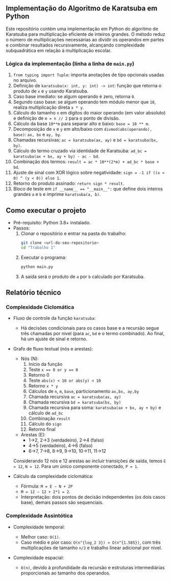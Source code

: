 ## Implementação do Algoritmo de Karatsuba em Python

Este repositório contém uma implementação em Python do algoritmo de Karatsuba para multiplicação eficiente de inteiros grandes. O método reduz o número de multiplicações necessárias ao dividir os operandos em partes e combinar resultados recursivamente, alcançando complexidade subquadrática em relação à multiplicação escolar.

### Lógica da implementação (linha a linha de `main.py`)

1. `from typing import Tuple`: importa anotações de tipo opcionais usadas no arquivo.
2. Definição de `karatsuba(x: int, y: int) -> int`: função que retorna o produto de `x` e `y` usando Karatsuba.
3. Caso base imediato: se algum operando é zero, retorna `0`.
4. Segundo caso base: se algum operando tem módulo menor que `10`, realiza multiplicação direta `x * y`.
5. Cálculo do tamanho `n` em dígitos do maior operando (em valor absoluto) e definição de `m = n // 2` para o ponto de divisão.
6. Cálculo da base `10**m` para separar alto e baixo: `base = 10 ** m`.
7. Decomposição de `x` e `y` em alto/baixo com `divmod(abs(operando), base)`: `ax, bx` e `ay, by`.
8. Chamadas recursivas: `ac = karatsuba(ax, ay)` e `bd = karatsuba(bx, by)`.
9. Cálculo do termo cruzado via identidade de Karatsuba: `ad_bc = karatsuba(ax + bx, ay + by) - ac - bd`.
10. Combinação dos termos: `result = ac * 10**(2*m) + ad_bc * base + bd`.
11. Ajuste de sinal com XOR lógico sobre negatividade: `sign = -1 if ((x < 0) ^ (y < 0)) else 1`.
12. Retorno do produto assinado: `return sign * result`.
13. Bloco de teste em `if __name__ == "__main__":` que define dois inteiros grandes `a` e `b` e imprime `karatsuba(a, b)`.

## Como executar o projeto

- Pré-requisito: Python 3.8+ instalado.
- Passos:
  1. Clonar o repositório e entrar na pasta do trabalho:
     ```bash
     git clone <url-do-seu-repositorio>
     cd "Trabalho 1"
     ```
  2. Executar o programa:
     ```bash
     python main.py
     ```
  3. A saída será o produto de `a` por `b` calculado por Karatsuba.

## Relatório técnico

### Complexidade Ciclomática

- Fluxo de controle da função `karatsuba`:
  - Há decisões condicionais para os casos base e a recursão segue três chamadas por nível (para `ac`, `bd` e o termo combinado). Ao final, há um ajuste de sinal e retorno.

- Grafo de fluxo textual (nós e arestas):
  - Nós (N):
    1. Início da função
    2. Teste `x == 0 or y == 0`
    3. Retorno 0
    4. Teste `abs(x) < 10 or abs(y) < 10`
    5. Retorno `x * y`
    6. Cálculos de `n`, `m`, `base`, particionamento `ax,bx, ay,by`
    7. Chamada recursiva `ac = karatsuba(ax, ay)`
    8. Chamada recursiva `bd = karatsuba(bx, by)`
    9. Chamada recursiva para soma: `karatsuba(ax + bx, ay + by)` e cálculo de `ad_bc`
    10. Combinação `result`
    11. Cálculo do `sign`
    12. Retorno final
  - Arestas (E):
    - 1→2, 2→3 (verdadeiro), 2→4 (falso)
    - 4→5 (verdadeiro), 4→6 (falso)
    - 6→7, 7→8, 8→9, 9→10, 10→11, 11→12

  Considerando 12 nós e 12 arestas ao incluir transições de saída, temos `E = 12`, `N = 12`. Para um único componente conectado, `P = 1`.

- Cálculo da complexidade ciclomática:
  - Fórmula: `M = E − N + 2P`
  - `M = 12 − 12 + 2*1 = 2`.
  - Interpretação: dois pontos de decisão independentes (os dois casos base), demais passos são sequenciais.

### Complexidade Assintótica

- Complexidade temporal:
  - Melhor caso: `O(1)`.
  - Caso médio e pior caso: `O(n^{log_2 3}) ≈ O(n^{1.585})`, com três multiplicações de tamanho `n/2` e trabalho linear adicional por nível.

- Complexidade espacial:
  - `O(n)`, devido à profundidade da recursão e estruturas intermediárias proporcionais ao tamanho dos operandos.
